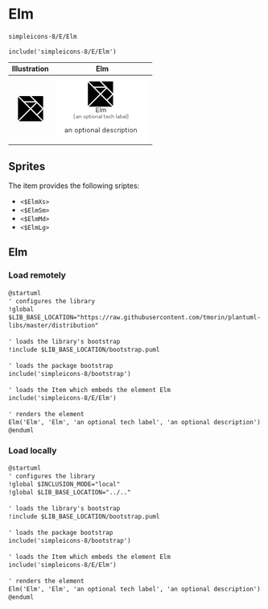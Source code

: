 # Elm


```text
simpleicons-8/E/Elm
```

```text
include('simpleicons-8/E/Elm')
```



| Illustration | Elm |
| :---: | :---: |
| ![illustration for Illustration](../../simpleicons-8/E/Elm.png) | ![illustration for Elm](../../simpleicons-8/E/Elm.Local.png) |



## Sprites
The item provides the following sriptes:

- `<$ElmXs>`
- `<$ElmSm>`
- `<$ElmMd>`
- `<$ElmLg>`





## Elm

### Load remotely
```plantuml
@startuml
' configures the library
!global $LIB_BASE_LOCATION="https://raw.githubusercontent.com/tmorin/plantuml-libs/master/distribution"

' loads the library's bootstrap
!include $LIB_BASE_LOCATION/bootstrap.puml

' loads the package bootstrap
include('simpleicons-8/bootstrap')

' loads the Item which embeds the element Elm
include('simpleicons-8/E/Elm')

' renders the element
Elm('Elm', 'Elm', 'an optional tech label', 'an optional description')
@enduml
```

### Load locally
```plantuml
@startuml
' configures the library
!global $INCLUSION_MODE="local"
!global $LIB_BASE_LOCATION="../.."

' loads the library's bootstrap
!include $LIB_BASE_LOCATION/bootstrap.puml

' loads the package bootstrap
include('simpleicons-8/bootstrap')

' loads the Item which embeds the element Elm
include('simpleicons-8/E/Elm')

' renders the element
Elm('Elm', 'Elm', 'an optional tech label', 'an optional description')
@enduml
```

